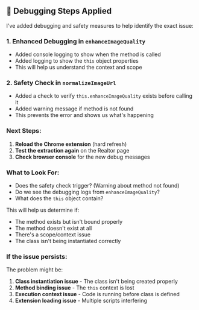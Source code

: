 ## 🔧 Debugging Steps Applied

I've added debugging and safety measures to help identify the exact issue:

### 1. Enhanced Debugging in `enhanceImageQuality`
- Added console logging to show when the method is called
- Added logging to show the `this` object properties
- This will help us understand the context and scope

### 2. Safety Check in `normalizeImageUrl`
- Added a check to verify `this.enhanceImageQuality` exists before calling it
- Added warning message if method is not found
- This prevents the error and shows us what's happening

### Next Steps:
1. **Reload the Chrome extension** (hard refresh)
2. **Test the extraction again** on the Realtor page
3. **Check browser console** for the new debug messages

### What to Look For:
- Does the safety check trigger? (Warning about method not found)
- Do we see the debugging logs from `enhanceImageQuality`?
- What does the `this` object contain?

This will help us determine if:
- The method exists but isn't bound properly
- The method doesn't exist at all
- There's a scope/context issue
- The class isn't being instantiated correctly

### If the issue persists:
The problem might be:
1. **Class instantiation issue** - The class isn't being created properly
2. **Method binding issue** - The `this` context is lost
3. **Execution context issue** - Code is running before class is defined
4. **Extension loading issue** - Multiple scripts interfering
